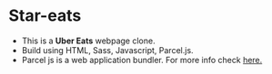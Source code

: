 # Star-eats
- This is a **Uber Eats** webpage clone.
- Build using HTML, Sass, Javascript, Parcel.js.
- Parcel js is a web application bundler. For more info check [here.](https://parceljs.org/getting_started.html)
